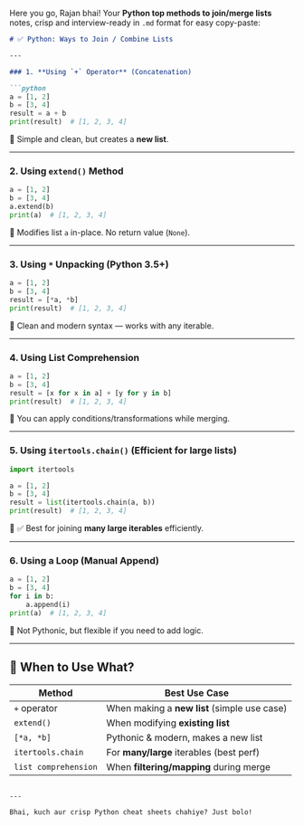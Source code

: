 Here you go, Rajan bhai! Your **Python top methods to join/merge lists** notes, crisp and interview-ready in `.md` format for easy copy-paste:

````markdown
# ✅ Python: Ways to Join / Combine Lists

---

### 1. **Using `+` Operator** (Concatenation)

```python
a = [1, 2]
b = [3, 4]
result = a + b
print(result)  # [1, 2, 3, 4]
````

📌 Simple and clean, but creates a **new list**.

---

### 2. **Using `extend()` Method**

```python
a = [1, 2]
b = [3, 4]
a.extend(b)
print(a)  # [1, 2, 3, 4]
```

📌 Modifies list `a` in-place. No return value (`None`).

---

### 3. **Using `*` Unpacking (Python 3.5+)**

```python
a = [1, 2]
b = [3, 4]
result = [*a, *b]
print(result)  # [1, 2, 3, 4]
```

📌 Clean and modern syntax — works with any iterable.

---

### 4. **Using List Comprehension**

```python
a = [1, 2]
b = [3, 4]
result = [x for x in a] + [y for y in b]
print(result)  # [1, 2, 3, 4]
```

📌 You can apply conditions/transformations while merging.

---

### 5. **Using `itertools.chain()`** (Efficient for large lists)

```python
import itertools

a = [1, 2]
b = [3, 4]
result = list(itertools.chain(a, b))
print(result)  # [1, 2, 3, 4]
```

📌 ✅ Best for joining **many large iterables** efficiently.

---

### 6. **Using a Loop (Manual Append)**

```python
a = [1, 2]
b = [3, 4]
for i in b:
    a.append(i)
print(a)  # [1, 2, 3, 4]
```

📌 Not Pythonic, but flexible if you need to add logic.

---

## 🧠 When to Use What?

| Method               | Best Use Case                                |
| -------------------- | -------------------------------------------- |
| `+` operator         | When making a **new list** (simple use case) |
| `extend()`           | When modifying **existing list**             |
| `[*a, *b]`           | Pythonic & modern, makes a new list          |
| `itertools.chain`    | For **many/large** iterables (best perf)     |
| `list comprehension` | When **filtering/mapping** during merge      |

```

---

Bhai, kuch aur crisp Python cheat sheets chahiye? Just bolo!
```

